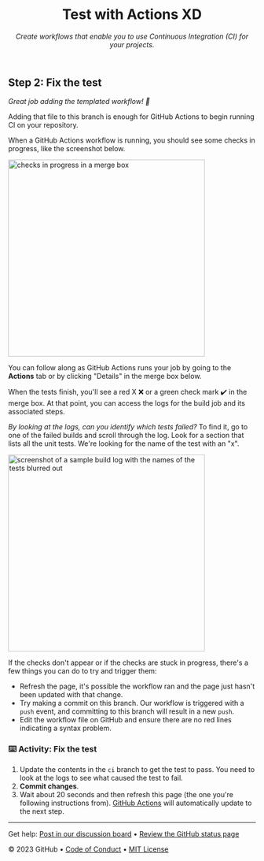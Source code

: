 <header>

<!--
  <<< Author notes: Course header >>>
  Include a 1280×640 image, course title in sentence case, and a concise description in emphasis.
  In your repository settings: enable template repository, add your 1280×640 social image, auto delete head branches.
  Add your open source license, GitHub uses MIT license.
-->

# Test with Actions XD

_Create workflows that enable you to use Continuous Integration (CI) for your projects._

</header>

<!--
  <<< Author notes: Step 2 >>>
  Start this step by acknowledging the previous step.
  Define terms and link to docs.github.com.
-->

## Step 2: Fix the test

_Great job adding the templated workflow! :tada:_

Adding that file to this branch is enough for GitHub Actions to begin running CI on your repository.

When a GitHub Actions workflow is running, you should see some checks in progress, like the screenshot below.

<img alt="checks in progress in a merge box" src=https://user-images.githubusercontent.com/16547949/66080348-ecc5f580-e533-11e9-909e-c213b08790eb.png width=400 />

You can follow along as GitHub Actions runs your job by going to the **Actions** tab or by clicking "Details" in the merge box below.

When the tests finish, you'll see a red X :x: or a green check mark :heavy_check_mark: in the merge box. At that point, you can access the logs for the build job and its associated steps.

_By looking at the logs, can you identify which tests failed?_ To find it, go to one of the failed builds and scroll through the log. Look for a section that lists all the unit tests. We're looking for the name of the test with an "x".

<img alt="screenshot of a sample build log with the names of the tests blurred out" src=https://user-images.githubusercontent.com/16547949/65922013-e740a200-e3b1-11e9-8151-faf52c30201e.png width=400 />

If the checks don't appear or if the checks are stuck in progress, there's a few things you can do to try and trigger them:

- Refresh the page, it's possible the workflow ran and the page just hasn't been updated with that change.
- Try making a commit on this branch. Our workflow is triggered with a `push` event, and committing to this branch will result in a new `push`.
- Edit the workflow file on GitHub and ensure there are no red lines indicating a syntax problem.

### :keyboard: Activity: Fix the test

1. Update the contents in the `ci` branch to get the test to pass. You need to look at the logs to see what caused the test to fail.
1. **Commit changes**.
1. Wait about 20 seconds and then refresh this page (the one you're following instructions from). [GitHub Actions](https://docs.github.com/actions) will automatically update to the next step.

<footer>

<!--
  <<< Author notes: Footer >>>
  Add a link to get support, GitHub status page, code of conduct, license link.
-->

---

Get help: [Post in our discussion board](https://github.com/orgs/skills/discussions/categories/test-with-actions) &bull; [Review the GitHub status page](https://www.githubstatus.com/)

&copy; 2023 GitHub &bull; [Code of Conduct](https://www.contributor-covenant.org/version/2/1/code_of_conduct/code_of_conduct.md) &bull; [MIT License](https://gh.io/mit)

</footer>
